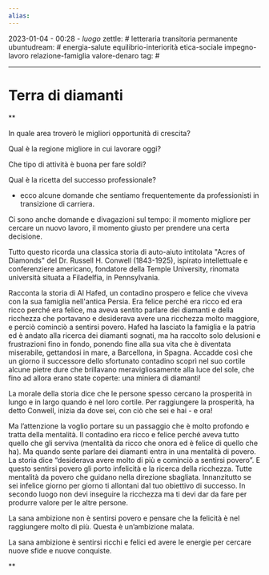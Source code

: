 ```yaml
---
alias: 
---
```

2023-01-04 - 00:28 - *luogo*
zettle: # letteraria transitoria permanente
ubuntudream: # energia-salute equilibrio-interiorità etica-sociale impegno-lavoro relazione-famiglia valore-denaro 
tag: #

---
# Terra di diamanti

**

In quale area troverò le migliori opportunità di crescita?

Qual è la regione migliore in cui lavorare oggi?

Che tipo di attività è buona per fare soldi?

Qual è la ricetta del successo professionale?

- ecco alcune domande che sentiamo frequentemente da professionisti in transizione di carriera.

Ci sono anche domande e divagazioni sul tempo: il momento migliore per cercare un nuovo lavoro, il momento giusto per prendere una certa decisione.

Tutto questo ricorda una classica storia di auto-aiuto intitolata "Acres of Diamonds" del Dr. Russell H. Conwell (1843-1925), ispirato intellettuale e conferenziere americano, fondatore della Temple University, rinomata università situata a Filadelfia, in Pennsylvania.

  

Racconta la storia di Al Hafed, un contadino prospero e felice che viveva con la sua famiglia nell'antica Persia. Era felice perché era ricco ed era ricco perché era felice, ma aveva sentito parlare dei diamanti e della ricchezza che portavano e desiderava avere una ricchezza molto maggiore, e perciò cominciò a sentirsi povero. Hafed ha lasciato la famiglia e la patria ed è andato alla ricerca dei diamanti sognati, ma ha raccolto solo delusioni e frustrazioni fino in fondo, ponendo fine alla sua vita che è diventata miserabile, gettandosi in mare, a Barcellona, ​​in Spagna. Accadde così che un giorno il successore dello sfortunato contadino scoprì nel suo cortile alcune pietre dure che brillavano meravigliosamente alla luce del sole, che fino ad allora erano state coperte: una miniera di diamanti!

  

La morale della storia dice che le persone spesso cercano la prosperità in lungo e in largo quando è nel loro cortile. Per raggiungere la prosperità, ha detto Conwell, inizia da dove sei, con ciò che sei e hai - e ora!

  

Ma l’attenzione la voglio portare su un passaggio che è molto profondo e tratta della mentalità. Il contadino era ricco e felice perché aveva tutto quello che gli serviva (mentalità da ricco che onora ed è felice di quello che ha). Ma quando sente parlare dei diamanti entra in una mentalità di povero. La storia dice “desiderava avere molto di più e cominciò a sentirsi povero”. E questo sentirsi povero gli porto infelicità e la ricerca della ricchezza. Tutte mentalità da povero che guidano nella direzione sbagliata. Innanzitutto se sei infelice giorno per giorno ti allontani dal tuo obiettivo di successo. In secondo luogo non devi inseguire la ricchezza ma ti devi dar da fare per produrre valore per le altre persone.

La sana ambizione non è sentirsi povero e pensare che la felicità è nel raggiungere molto di più. Questa è un’ambizione malata.

La sana ambizione è sentirsi ricchi e felici ed avere le energie per cercare nuove sfide e nuove conquiste.

**
